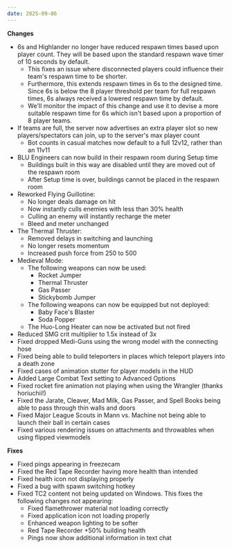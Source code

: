 ```yaml
---
date: 2025-09-06
---
```


**Changes**

* 6s and Highlander no longer have reduced respawn times based upon player count. They will be based upon the standard respawn wave timer of 10 seconds by default.
  * This fixes an issue where disconnected players could influence their team's respawn time to be shorter.
  * Furthermore, this extends respawn times in 6s to the designed time. Since 6s is below the 8 player threshold per team for full respawn times, 6s always received a lowered respawn time by default.
  * We'll monitor the impact of this change and use it to devise a more suitable respawn time for 6s which isn't based upon a proportion of 8 player teams.
* If teams are full, the server now advertises an extra player slot so new players/spectators can join, up to the server's max player count
  * Bot counts in casual matches now default to a full 12v12, rather than an 11v11
* BLU Engineers can now build in their respawn room during Setup time
  * Buildings built in this way are disabled until they are moved out of the respawn room
  * After Setup time is over, buildings cannot be placed in the respawn room
* Reworked Flying Guillotine:
  * No longer deals damage on hit
  * Now instantly culls enemies with less than 30% health
  * Culling an enemy will instantly recharge the meter
  * Bleed and meter unchanged
* The Thermal Thruster:
  * Removed delays in switching and launching
  * No longer resets momentum
  * Increased push force from 250 to 500
* Medieval Mode:
  * The following weapons can now be used:
    * Rocket Jumper
    * Thermal Thruster
    * Gas Passer
    * Stickybomb Jumper
  * The following weapons can now be equipped but not deployed:
    * Baby Face's Blaster
    * Soda Popper
  * The Huo-Long Heater can now be activated but not fired
* Reduced SMG crit multiplier to 1.5x instead of 3x
* Fixed dropped Medi-Guns using the wrong model with the connecting hose
* Fixed being able to build teleporters in places which teleport players into a death zone
* Fixed cases of animation stutter for player models in the HUD
* Added Large Combat Text setting to Advanced Options
* Fixed rocket fire animation not playing when using the Wrangler (thanks horiuchii!)
* Fixed the Jarate, Cleaver, Mad Milk, Gas Passer, and Spell Books being able to pass through thin walls and doors
* Fixed Major League Scouts in Mann vs. Machine not being able to launch their ball in certain cases
* Fixed various rendering issues on attachments and throwables when using flipped viewmodels

**Fixes**

* Fixed pings appearing in freezecam
* Fixed the Red Tape Recorder having more health than intended
* Fixed health icon not displaying properly
* Fixed a bug with spawn switching hotkey
* Fixed TC2 content not being updated on Windows. This fixes the following changes not appearing:
  * Fixed flamethrower material not loading correctly
  * Fixed application icon not loading properly
  * Enhanced weapon lighting to be softer
  * Red Tape Recorder +50% building health
  * Pings now show additional information in text chat
